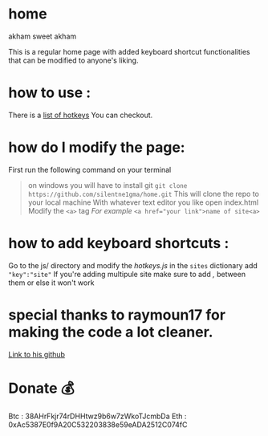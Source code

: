 # home
akham sweet akham


This is a regular home page with added keyboard shortcut functionalities that can be modified to anyone's liking.

# how to use :
There is a [list of hotkeys](https://akham.netlify.app/hotkeys.html)
You can checkout.

# how do I modify the page:
First run the following command on your terminal
>on windows you will have to install git
`git clone https://github.com/silentne1gma/home.git`
This will clone the repo to your local machine
With whatever text editor you like open index.html
Modify the `<a>` tag
*For example*
`<a href="your link">name of site<a>`

# how to add keyboard shortcuts :
Go to the js/ directory and modify the *hotkeys.js*
in the `sites` dictionary add `"key":"site"`
If you're adding multipule site make sure to add *,* between them or else it won't work


# special thanks to raymoun17 for making the code a lot cleaner.
[Link to his github](https://github.com/raymoun17)

# Donate :moneybag:

Btc : 38AHrFkjr74rDHHtwz9b6w7zWkoTJcmbDa
Eth : 0xAc5387E0f9A20C532203838e59eADA2512C074fC
